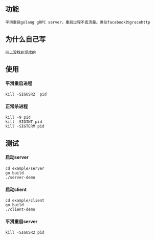 ## 功能 
```
平滑重启golang gRPC server，重启过程不丢流量。类似facebook的gracehttp
```
## 为什么自己写
```textmate
网上没找到现成的
```
## 使用
#### 平滑重启进程
```shell script
kill -SIGUSR2  pid 
```
#### 正常杀进程
```shell script
kill -9 pid 
kill -SIGINT pid
kill -SIGTERM pid 
```

## 测试
#### 启动server
```shell script
cd example/server
go build 
./server-demo
```
#### 启动client
```shell script
cd example/client
go build 
./client-demo
```

#### 平滑重启server
```shell script
kill -SIGUSR2 pid
```